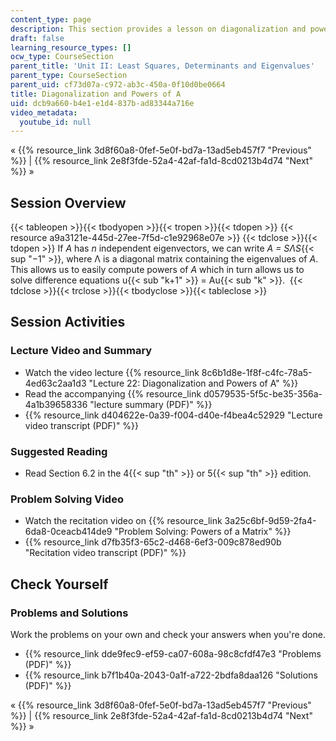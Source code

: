 ```yaml
---
content_type: page
description: This section provides a lesson on diagonalization and powers of A.
draft: false
learning_resource_types: []
ocw_type: CourseSection
parent_title: 'Unit II: Least Squares, Determinants and Eigenvalues'
parent_type: CourseSection
parent_uid: cf73d07a-c972-ab3c-450a-0f10d0be0664
title: Diagonalization and Powers of A
uid: dcb9a660-b4e1-e1d4-837b-ad83344a716e
video_metadata:
  youtube_id: null
---
```

« {{% resource_link 3d8f60a8-0fef-5e0f-bd7a-13ad5eb457f7 "Previous" %}} | {{% resource_link 2e8f3fde-52a4-42af-fa1d-8cd0213b4d74 "Next" %}} »

## Session Overview

{{< tableopen >}}{{< tbodyopen >}}{{< tropen >}}{{< tdopen >}}
{{< resource a9a3121e-445d-27ee-7f5d-c1e92968e07e >}}
{{< tdclose >}}{{< tdopen >}}
If _A_ has _n_ independent eigenvectors, we can write _A = SΛS_{{< sup "−1" >}}, where Λ is a diagonal matrix containing the eigenvalues of _A_. This allows us to easily compute powers of _A_ which in turn allows us to solve difference equations u{{< sub "k+1" >}} = Au{{< sub "k" >}}. 
{{< tdclose >}}{{< trclose >}}{{< tbodyclose >}}{{< tableclose >}}

## Session Activities

### Lecture Video and Summary

- Watch the video lecture {{% resource_link 8c6b1d8e-1f8f-c4fc-78a5-4ed63c2aa1d3 "Lecture 22: Diagonalization and Powers of A" %}}
- Read the accompanying {{% resource_link d0579535-5f5c-be35-356a-4a1b39658336 "lecture summary (PDF)" %}}
- {{% resource_link d404622e-0a39-f004-d40e-f4bea4c52929 "Lecture video transcript (PDF)" %}}

### Suggested Reading

- Read Section 6.2 in the 4{{< sup "th" >}} or 5{{< sup "th" >}} edition.

### Problem Solving Video

- Watch the recitation video on {{% resource_link 3a25c6bf-9d59-2fa4-6da8-0ceacb414de9 "Problem Solving: Powers of a Matrix" %}}
- {{% resource_link d7fb35f3-65c2-d468-6ef3-009c878ed90b "Recitation video transcript (PDF)" %}}

## Check Yourself

### Problems and Solutions

Work the problems on your own and check your answers when you're done.

- {{% resource_link dde9fec9-ef59-ca07-608a-98c8cfdf47e3 "Problems (PDF)" %}}
- {{% resource_link b7f1b40a-2043-0a1f-a722-2bdfa8daa126 "Solutions (PDF)" %}}

« {{% resource_link 3d8f60a8-0fef-5e0f-bd7a-13ad5eb457f7 "Previous" %}} | {{% resource_link 2e8f3fde-52a4-42af-fa1d-8cd0213b4d74 "Next" %}} »
